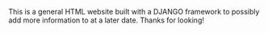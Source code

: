 This is a general HTML website built with a DJANGO framework to possibly add more information to at a later date. Thanks for looking!

